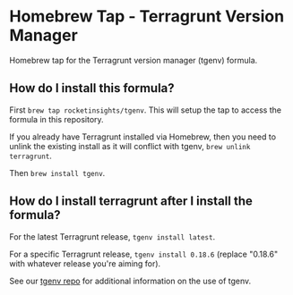 # Homebrew Tap - Terragrunt Version Manager

Homebrew tap for the Terragrunt version manager (tgenv) formula.

## How do I install this formula?

First `brew tap rocketinsights/tgenv`.  This will setup the tap to access the formula in this repository.

If you already have Terragrunt installed via Homebrew, then you need to unlink the existing install as it will conflict with tgenv, `brew unlink terragrunt`.

Then `brew install tgenv`.

## How do I install terragrunt after I install the formula?

For the latest Terragrunt release, `tgenv install latest`.

For a specific Terragrunt release, `tgenv install 0.18.6` (replace "0.18.6" with whatever release you're aiming for).

See our [tgenv repo](https://github.com/rocketinsights/tgenv) for additional information on the use of tgenv.
